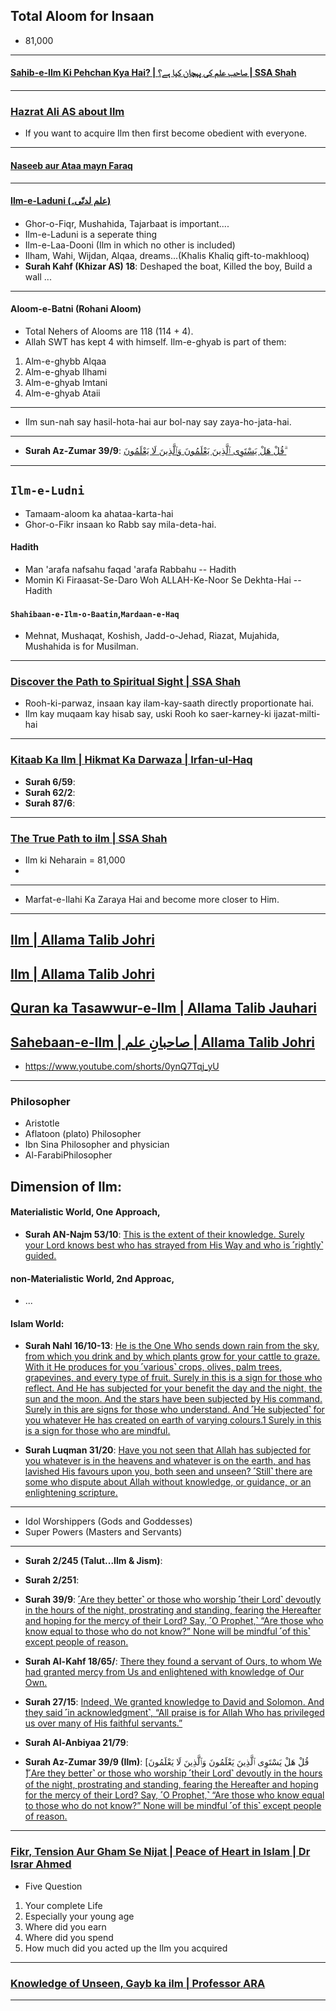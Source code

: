 ## Total Aloom for Insaan
* 81,000

***

#### [Sahib-e-Ilm Ki Pehchan Kya Hai? | صاحب علم کی پہچان کیا ہے؟ | SSA Shah](https://www.youtube.com/watch?v=lhvWBcVIbm0)

***

### [Hazrat Ali AS about Ilm](https://www.youtube.com/shorts/6LFWMAWAqWo)
* If you want to acquire Ilm then first become obedient with everyone.

***

#### [Naseeb aur Ataa mayn Faraq](https://www.youtube.com/shorts/MTrJr-N5_Pg)

***

#### [Ilm-e-Laduni (علم لدنّی۔)](https://www.youtube.com/watch?v=3E_W2NPqdys)
* Ghor-o-Fiqr, Mushahida, Tajarbaat is important....
* Ilm-e-Laduni is a seperate thing
* Ilm-e-Laa-Dooni (Ilm in which no other is included)
* Ilham, Wahi, Wijdan, Alqaa, dreams...(Khalis Khaliq gift-to-makhlooq)
* __Surah Kahf (Khizar AS) 18__: Deshaped the boat, Killed the boy, Build a wall ...

***

#### Aloom-e-Batni (Rohani Aloom) 
* Total Nehers of Alooms are 118 (114 + 4).
* Allah SWT has kept 4 with himself. Ilm-e-ghyab is part of them:
1. Alm-e-ghybb Alqaa
2. Alm-e-ghyab Ilhami
3. Alm-e-ghyab Imtani
4. Alm-e-ghyab Ataii
  
***

* Ilm sun-nah say hasil-hota-hai aur bol-nay say zaya-ho-jata-hai.

***

* __Surah Az-Zumar 39/9__: [قُلْ هَلْ يَسْتَوِى ٱلَّذِينَ يَعْلَمُونَ وَٱلَّذِينَ لَا يَعْلَمُونَ ۗ](https://quran.com/39/9)


***

## `Ilm-e-Ludni`
* Tamaam-aloom ka ahataa-karta-hai
* Ghor-o-Fikr insaan ko Rabb say mila-deta-hai.

#### Hadith
* Man 'arafa nafsahu faqad 'arafa Rabbahu -- Hadith
* Momin Ki Firaasat-Se-Daro Woh ALLAH-Ke-Noor Se Dekhta-Hai -- Hadith
   
#### `Shahibaan-e-Ilm-o-Baatin`,`Mardaan-e-Haq`
* Mehnat, Mushaqat, Koshish, Jadd-o-Jehad, Riazat, Mujahida, Mushahida is for Musilman.

***

### [Discover the Path to Spiritual Sight | SSA Shah](https://www.youtube.com/watch?v=_SuWE_YLboo)
* Rooh-ki-parwaz, insaan kay ilam-kay-saath directly proportionate hai.
* Ilm kay muqaam kay hisab say, uski Rooh ko saer-karney-ki ijazat-milti-hai

***

### [Kitaab Ka Ilm | Hikmat Ka Darwaza | Irfan-ul-Haq](https://www.youtube.com/watch?v=dQNHBEvQgps)

* __Surah 6/59__: [](https://quranwbw.com/6/59-60)
* __Surah 62/2__: [](https://quranwbw.com/62/2)
* __Surah 87/6__: [](https://quranwbw.com/87/6)

***

### [The True Path to ilm | SSA Shah](https://www.youtube.com/watch?v=8rawRMsJJGI)
* Ilm ki Neharain = 81,000
* 

***

* Marfat-e-Ilahi Ka Zaraya Hai and become more closer to Him.

***

## [Ilm | Allama Talib Johri](https://www.youtube.com/shorts/WCtSZUH_X_U)
## [Ilm | Allama Talib Johri‬](https://www.youtube.com/watch?v=RlI7hhcuh5w)
## [Quran ka Tasawwur-e-Ilm | Allama Talib Jauhari](https://www.youtube.com/watch?v=GzXKf28EShE)
## [Sahebaan-e-Ilm | صاحبانِ علم | Allama Talib Johri](https://www.youtube.com/watch?v=Gwi1zR6m3UM)
* https://www.youtube.com/shorts/0ynQ7Tqj_yU

***

### Philosopher
* Aristotle
* Aflatoon (plato) Philosopher
* Ibn Sina Philosopher and physician
* Al-FarabiPhilosopher

## Dimension of Ilm:

#### Materialistic World, One Approach, 
* __Surah AN-Najm 53/10__: [This is the extent of their knowledge. Surely your Lord knows best who has strayed from His Way and who is ˹rightly˺ guided.](https://quranwbw.com/53/30)
#### non-Materialistic World, 2nd Approac,
* ...
#### Islam World:
* __Surah Nahl 16/10-13__: [He is the One Who sends down rain from the sky, from which you drink and by which plants grow for your cattle to graze. With it He produces for you ˹various˺ crops, olives, palm trees, grapevines, and every type of fruit. Surely in this is a sign for those who reflect. And He has subjected for your benefit the day and the night, the sun and the moon. And the stars have been subjected by His command. Surely in this are signs for those who understand. And ˹He subjected˺ for you whatever He has created on earth of varying colours.1 Surely in this is a sign for those who are mindful.](https://quranwbw.com/16/10-11)

* __Surah Luqman 31/20__: [Have you not seen that Allah has subjected for you whatever is in the heavens and whatever is on the earth, and has lavished His favours upon you, both seen and unseen? ˹Still˺ there are some who dispute about Allah without knowledge, or guidance, or an enlightening scripture.
](https://quranwbw.com/31/20)

***

* Idol Worshippers (Gods and Goddesses)
* Super Powers (Masters and Servants)

*** 

* __Surah 2/245 (Talut...Ilm & Jism)__:[](https://quran.com/2/247)
* __Surah 2/251__: [](https://quranwbw.com/2/251)

* __Surah 39/9__: [˹Are they better˺ or those who worship ˹their Lord˺ devoutly in the hours of the night, prostrating and standing, fearing the Hereafter and hoping for the mercy of their Lord? Say, ˹O Prophet,˺ “Are those who know equal to those who do not know?” None will be mindful ˹of this˺ except people of reason.]()

* __Surah Al-Kahf 18/65/__: [There they found a servant of Ours, to whom We had granted mercy from Us and enlightened with knowledge of Our Own.](quran.com/18/65)

* __Surah 27/15__: [Indeed, We granted knowledge to David and Solomon. And they said ˹in acknowledgment˺, “All praise is for Allah Who has privileged us over many of His faithful servants.”](https://quran.com/27/15)

* __Surah Al-Anbiyaa 21/79__: [](https://quranwbw.com/21/79)

* __Surah Az-Zumar 39/9 (Ilm)__: [قُلْ هَلْ يَسْتَوِى ٱلَّذِينَ يَعْلَمُونَ وَٱلَّذِينَ لَا يَعْلَمُونَ ۗ][˹Are they better˺ or those who worship ˹their Lord˺ devoutly in the hours of the night, prostrating and standing, fearing the Hereafter and hoping for the mercy of their Lord? Say, ˹O Prophet,˺ “Are those who know equal to those who do not know?” None will be mindful ˹of this˺ except people of reason.](https://quranwbw.com/39/9)

***

### [Fikr, Tension Aur Gham Se Nijat | Peace of Heart in Islam | Dr Israr Ahmed](https://www.youtube.com/watch?v=DS9kWNcmkD4)
* Five Question
1. Your complete Life
2. Especially your young age
3. Where did you earn
4. Where did you spend
5. How much did you acted up the Ilm you acquired

***

### [Knowledge of Unseen, Gayb ka ilm | Professor ARA](https://www.youtube.com/watch?v=vedcTB1FQt0)

***
